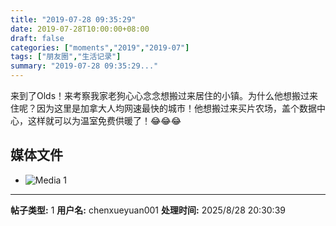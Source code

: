 ```yaml
---
title: "2019-07-28 09:35:29"
date: 2019-07-28T10:00:00+08:00
draft: false
categories: ["moments","2019","2019-07"]
tags: ["朋友圈","生活记录"]
summary: "2019-07-28 09:35:29..."
---
```


来到了Olds！来考察我家老狗心心念念想搬过来居住的小镇。为什么他想搬过来住呢？因为这里是加拿大人均网速最快的城市！他想搬过来买片农场，盖个数据中心，这样就可以为温室免费供暖了！😂😂😂

## 媒体文件

- ![Media 1](/Moments/photos/2019-07-28/201907280935290.jpg)

---

**帖子类型:** 1
**用户名:** chenxueyuan001
**处理时间:** 2025/8/28 20:30:39